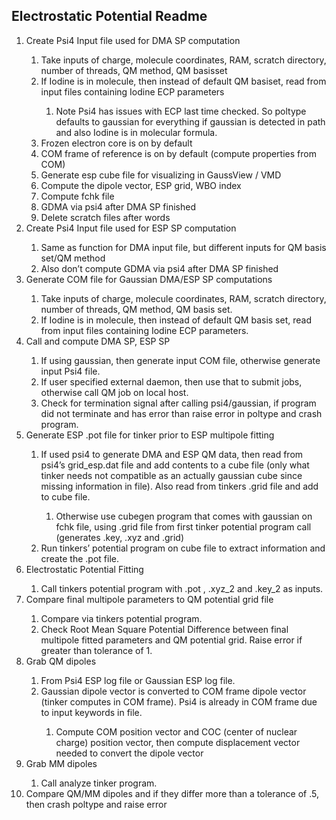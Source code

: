 ## Electrostatic Potential Readme
<ol>
<li>	Create Psi4 Input file used for DMA SP computation </li>
<ol>
    <li>Take inputs of charge, molecule coordinates, RAM, scratch directory, number of threads, QM method, QM basisset </li>
    <li>If Iodine is in molecule, then instead of default QM basiset, read from input files containing Iodine ECP parameters </li>
<ol>
        <li>	Note Psi4 has issues with ECP last time checked. So poltype defaults to gaussian for everything if gaussian is detected in path and also Iodine is in molecular formula.</li>
</ol>
    <li>Frozen electron core is on by default </li>
    <li>COM frame of reference is on by default (compute properties from COM) </li>
    <li>Generate esp cube file for visualizing in GaussView / VMD </li>
    <li>Compute the dipole vector, ESP grid, WBO index </li>
    <li>Compute fchk file </li>
    <li>GDMA via psi4 after DMA SP finished </li>
    <li>Delete scratch files after words </li>
</ol>
<li>	Create Psi4 Input file used for ESP SP computation </li>
<ol>
    <li>Same as function for DMA input file, but different inputs for QM basis set/QM method </li>
    <li>Also don’t compute GDMA via psi4 after DMA SP finished </li>
</ol>
<li>	Generate COM file for Gaussian DMA/ESP SP computations </li>
<ol>
    <li>Take inputs of charge, molecule coordinates, RAM, scratch directory, number of threads, QM method, QM basis set. </li>
    <li>If Iodine is in molecule, then instead of default QM basis set, read from input files containing Iodine ECP parameters. </li>
</ol>
<li>	Call and compute DMA SP, ESP SP </li> 
<ol>
    <li>If using gaussian, then generate input COM file, otherwise generate input Psi4 file. </li>
    <li>If user specified external daemon, then use that to submit jobs, otherwise call QM job on local host. </li>
    <li>Check for termination signal after calling psi4/gaussian, if program did not terminate and has error than raise error in poltype and crash program. </li>
</ol>
<li>	Generate ESP .pot file for tinker prior to ESP multipole fitting </li>
<ol>
    <li>If used psi4 to generate DMA and ESP QM data, then read from psi4’s grid_esp.dat file and add contents to a cube file (only what tinker needs not compatible as an actually gaussian cube since missing information in file). Also read from tinkers .grid file and add to cube file. </li>
<ol>
    <li>	Otherwise use cubegen program that comes with gaussian on fchk file, using .grid file from first tinker potential program call (generates .key, .xyz and .grid) </li>
</ol>
    <li>Run tinkers’ potential program on cube file to extract information and create the .pot file. </li>
</ol>
<li>	Electrostatic Potential Fitting </li>
<ol>
    <li>Call tinkers potential program with .pot , .xyz_2 and .key_2 as inputs. </li>
</ol>
<li>	Compare final multipole parameters to QM potential grid file </li>
<ol>
    <li>Compare via tinkers potential program. </li>
    <li>Check Root Mean Square Potential Difference between final multipole fitted parameters and QM potential grid. Raise error if greater than tolerance of 1. </li>
</ol>
<li>	Grab QM dipoles </li> 
<ol>
    <li>From Psi4 ESP log file or Gaussian ESP log file. </li>
    <li>Gaussian dipole vector is converted to COM frame dipole vector (tinker computes in COM frame). Psi4 is already in COM frame due to input keywords in file. </li>
<ol>
	<li>Compute COM position vector and COC (center of nuclear charge) position vector, then compute displacement vector needed to convert the dipole vector </li>
</ol>
</ol>
<li>	Grab MM dipoles </li>
<ol>
    <li>Call analyze tinker program. </li>
</ol>
<li>	Compare QM/MM dipoles and if they differ more than a tolerance of .5, then crash poltype and raise error </li>
</ol>
